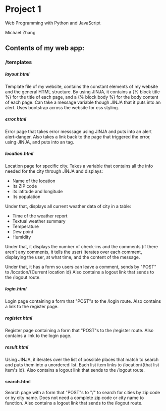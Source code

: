 # Project 1

Web Programming with Python and JavaScript

Michael Zhang

## Contents of my web app:

### /templates

##### layout.html
Template file of my website, contains the constant elements of my website and the general HTML structure. By using JINJA, it contains a {% block title %} for the title of each page, and a {% block body %} for the body content of each page. Can take a message variable though JINJA that it puts into an alert. Uses bootstrap across the website for css styling.


##### error.html
Error page that takes error messsage using JINJA and puts into an alert alert-danger. Also takes a link back to the page that triggered the error, using JINJA, and puts into an <a> tag.


##### location.html
Location page for specific city. Takes a variable that contains all the info needed for the city through JINJA and displays:
* Name of the location
* Its ZIP code
* its latitude and longitude
* Its population

Under that, displays all current weather data of city in a table:
* Time of the weather report
* Textual weather summary
* Temperature
* Dew point
* Humidity

Under that, it displays the number of check-ins and the comments (if there aren't any comments, it tells the user)
Iterates over each comment, displaying the user, at what time, and the content of the message.

Under that, it has a form so users can leave a comment, sends by "POST" to /location/{Current location id}
Also contains a logout link that sends to the /logout route.

##### login.html
Login page containing a form that "POST"s to the /login route. Also contains a link to the register page.


##### register.html
Register page containing a form that "POST"s to the /register route. Also contains a link to the login page.


##### result.html
Using JINJA, it iterates over the list of possible places that match to search and puts them into a unordered list. Each list item links to /location/{that list item's id}. Also contains a logout link that sends to the /logout route.

#### search.html
Search page with a form that "POST"s to "/" to search for cities by zip code or by city name. Does not need a complete zip code or city name to function. Also contains a logout link that sends to the /logout route.
